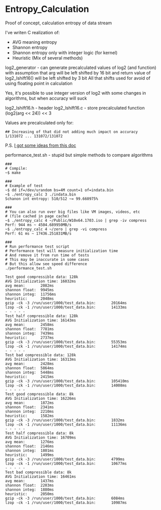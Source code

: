# Entropy_Calculation
Proof of concept, calculation entropy of data stream

I've writen C realization of:
- AVG meaning entropy
- Shannon entropy
- Shannon entropy only with integer logic (for kernel)
- Heuristic (Mix of several methods)

log2_generator - can generate precalculated values of log2 (and function)
with assumption that arg will be left shifted by 16 bit
and return value of log2_lshift16() will be left shifted by 3 bit
All that shifts used for avoid of using floating point in calculation

Yes, it's possible to use integer version of log2 with
some changes in algorithms, but when accuracy will suck

log2_lshift16.h - header
log2_lshift16.c - store precalculated function (log2(arg << 24)) << 3

Values are precalculated only for:
```
## Increasing of that did not adding much impact on accuracy
1/131072 ... 131072/131072
```

P.S.
[I got some ideas from this doc](https://www.usenix.org/system/files/conference/fast13/fast13-final38.pdf)

performance_test.sh - stupid but simple methods to compare algorithms

```
###
# Compile:
~$ make

###
# Example of test
~$ dd if=/dev/urandom bs=4M count=1 of=indata.bin
~$ ./entropy_calc 3 ./indata.bin
Schanon int entropy: 510/512 ~= 99.660975%

###
# You can also run over big files like VM images, videos, etc
# (file cached in page cache)
~$ ./entropy_calc 4 ~/Public/W10x64.1703.iso | grep -iv compress
Perf: 944 ms ~ 4504.689950MB/s
~$ ./entropy_calc 4 ~/zero | grep -vi compress
Perf: 61 ms ~ 17436.251831MB/s

###
# Run performance test script
# Performance test will measure initialization time
# And remove it from run time of tests
# This may be inaccurate in some cases
# But this allow see speed difference
./performance_test.sh

Test good compressible data: 128k
AVG Initialization time: 16032ms
avg mean:       2082ms
shannon float:  9945ms
shannon integ:  11756ms
heuristic:      2048ms
gzip -ck -3 /run/user/1000/test_data.bin:       20164ms
lzop -ck -1 /run/user/1000/test_data.bin:       14133ms
- - - - -
Test half compressible data: 128k
AVG Initialization time: 16143ms
avg mean:       2458ms
shannon float:  7781ms
shannon integ:  7439ms
heuristic:      2737ms
gzip -ck -3 /run/user/1000/test_data.bin:       55353ms
lzop -ck -1 /run/user/1000/test_data.bin:       14174ms
- - - - -
Test bad compressible data: 128k
AVG Initialization time: 16313ms
avg mean:       2428ms
shannon float:  5864ms
shannon integ:  5448ms
heuristic:      2415ms
gzip -ck -3 /run/user/1000/test_data.bin:       105410ms
lzop -ck -1 /run/user/1000/test_data.bin:       14008ms
- - - - -
Test good compressible data: 8k
AVG Initialization time: 16226ms
avg mean:       1872ms
shannon float:  2341ms
shannon integ:  2210ms
heuristic:      1582ms
gzip -ck -3 /run/user/1000/test_data.bin:       1832ms
lzop -ck -1 /run/user/1000/test_data.bin:       11136ms
- - - - -
Test half compressible data: 8k
AVG Initialization time: 16709ms
avg mean:       1276ms
shannon float:  2146ms
shannon integ:  1801ms
heuristic:      1499ms
gzip -ck -3 /run/user/1000/test_data.bin:       4799ms
lzop -ck -1 /run/user/1000/test_data.bin:       10677ms
- - - - -
Test bad compressible data: 8k
AVG Initialization time: 16461ms
avg mean:       1437ms
shannon float:  2203ms
shannon integ:  1880ms
heuristic:      2050ms
gzip -ck -3 /run/user/1000/test_data.bin:       6084ms
lzop -ck -1 /run/user/1000/test_data.bin:       10987ms
```
